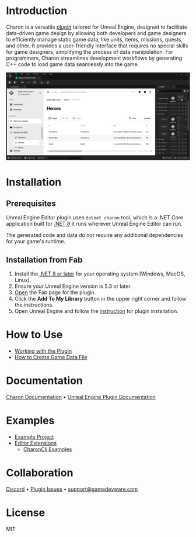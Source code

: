 # Introduction

Charon is a versatile [plugin](https://www.fab.com/listings/8cdfd7af-e1e9-4c97-b28d-d4b196767824) tailored for Unreal Engine, designed to facilitate data-driven game design
by allowing both developers and game designers to efficiently manage static game data,
like units, items, missions, quests, and other. It provides a user-friendly interface that requires no special skills
for game designers, simplifying the process of data manipulation. For programmers, Charon streamlines
development workflows by generating C++ code to load game data seamlessly into the game.

<img width="800" alt="editor ui" src="https://raw.githubusercontent.com/gamedevware/charon/refs/heads/main/docs/assets/ue_editor_screenshot.png"/>  

# Installation

Prerequisites
---------------
Unreal Engine Editor plugin uses `dotnet charon` tool, which is a .NET Core application built for [.NET 8](https://dotnet.microsoft.com/en-us/download/dotnet/8.0) it runs wherever Unreal Engine Editor can run.

The generated code and data do not require any additional dependencies for your game's runtime.  

Installation from Fab
---------------------------------------

1. Install the [.NET 8 or later](https://dotnet.microsoft.com/en-us/download/dotnet/8.0) for your operating system (Windows, MacOS, Linux).
2. Ensure your Unreal Engine version is 5.3 or later.
3. [Open](https://www.fab.com/listings/8cdfd7af-e1e9-4c97-b28d-d4b196767824) the Fab page for the plugin.
4. Click the **Add To My Library** button in the upper right corner and follow the instructions.
5. Open Unreal Engine and follow the [instruction](https://dev.epicgames.com/documentation/en-us/unreal-engine/working-with-plugins-in-unreal-engine) for plugin installation.

# How to Use

- [Working with the Plugin](https://gamedevware.github.io/charon/unreal_engine/overview.html#working-with-the-plugin)
- [How to Create Game Data File](https://gamedevware.github.io/charon/unreal_engine/creating_game_data.html)

# Documentation

[Charon Documentation](https://gamedevware.github.io/charon/) • [Unreal Engine Plugin Documentation](https://gamedevware.github.io/charon/unreal_engine/overview.html)  

# Examples
- [Example Project](https://github.com/gamedevware/charon-unreal-engine/tree/main/src/GameDevWare.Charon.UnrealEngine)
- [Editor Extensions](https://github.com/gamedevware/charon-unreal-engine/tree/main/src/GameDevWare.Charon.UnrealEngine/Source/CharonPluginGameEditor)
  - [CharonCli Examples](https://github.com/gamedevware/charon-unreal-engine/tree/main/src/GameDevWare.Charon.UnrealEngine/Source/CharonPluginGameEditor/Private/CharonCliExamples)

# Collaboration

[Discord](https://discord.gg/2quB5vXryd) • [Plugin Issues](https://github.com/gamedevware/charon-unreal-engine/issues) • [support@gamedevware.com](mailto:support@gamedevware.com)  


# License

MIT
